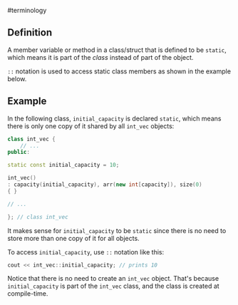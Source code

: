 #terminology

## Definition
A member variable or method in a class/struct that is defined to be `static`, which means it is part of the *class* instead of part of the object.

`::` notation is used to access static class members as shown in the example below.

## Example
In the following class, `initial_capacity` is declared `static`, which means there is only one copy of it shared by all `int_vec` objects:
```cpp
class int_vec {
	// ...
public:

static const initial_capacity = 10;

int_vec() 
: capacity(initial_capacity), arr(new int[capacity]), size(0)
{ }

// ...

}; // class int_vec
```

It makes sense for `initial_capacity` to be `static` since there is no need to store more than one copy of it for all objects.

To access `initial_capacity`, use `::` notation like this:

```cpp
cout << int_vec::initial_capacity; // prints 10
```

Notice that there is no need to create an `int_vec` object. That's because `initial_capacity` is part of the `int_vec` class, and the class is created at compile-time.